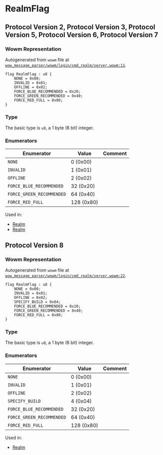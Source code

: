 # RealmFlag

## Protocol Version 2, Protocol Version 3, Protocol Version 5, Protocol Version 6, Protocol Version 7

### Wowm Representation

Autogenerated from `wowm` file at [`wow_message_parser/wowm/login/cmd_realm/server.wowm:11`](https://github.com/gtker/wow_messages/tree/main/wow_message_parser/wowm/login/cmd_realm/server.wowm#L11).

```rust,ignore
flag RealmFlag : u8 {
    NONE = 0x00;
    INVALID = 0x01;
    OFFLINE = 0x02;
    FORCE_BLUE_RECOMMENDED = 0x20;
    FORCE_GREEN_RECOMMENDED = 0x40;
    FORCE_RED_FULL = 0x80;
}
```
### Type
The basic type is `u8`, a 1 byte (8 bit) integer.
### Enumerators
| Enumerator | Value  | Comment |
| --------- | -------- | ------- |
| `NONE` | 0 (0x00) |  |
| `INVALID` | 1 (0x01) |  |
| `OFFLINE` | 2 (0x02) |  |
| `FORCE_BLUE_RECOMMENDED` | 32 (0x20) |  |
| `FORCE_GREEN_RECOMMENDED` | 64 (0x40) |  |
| `FORCE_RED_FULL` | 128 (0x80) |  |

Used in:
* [Realm](realm.md)
* [Realm](realm.md)
## Protocol Version 8

### Wowm Representation

Autogenerated from `wowm` file at [`wow_message_parser/wowm/login/cmd_realm/server.wowm:22`](https://github.com/gtker/wow_messages/tree/main/wow_message_parser/wowm/login/cmd_realm/server.wowm#L22).

```rust,ignore
flag RealmFlag : u8 {
    NONE = 0x00;
    INVALID = 0x01;
    OFFLINE = 0x02;
    SPECIFY_BUILD = 0x04;
    FORCE_BLUE_RECOMMENDED = 0x20;
    FORCE_GREEN_RECOMMENDED = 0x40;
    FORCE_RED_FULL = 0x80;
}
```
### Type
The basic type is `u8`, a 1 byte (8 bit) integer.
### Enumerators
| Enumerator | Value  | Comment |
| --------- | -------- | ------- |
| `NONE` | 0 (0x00) |  |
| `INVALID` | 1 (0x01) |  |
| `OFFLINE` | 2 (0x02) |  |
| `SPECIFY_BUILD` | 4 (0x04) |  |
| `FORCE_BLUE_RECOMMENDED` | 32 (0x20) |  |
| `FORCE_GREEN_RECOMMENDED` | 64 (0x40) |  |
| `FORCE_RED_FULL` | 128 (0x80) |  |

Used in:
* [Realm](realm.md)

